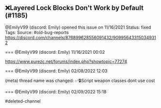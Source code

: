 ## ❌Layered Lock Blocks Don't Work by Default (#1185)
@EmilyV99 (discord: Emily) opened this issue on 11/16/2021
Status: fixed
Tags: 
Source: #old-bug-reports https://discord.com/channels/876899628556091432/909956433150349312


=== @EmilyV99 (discord: Emily) 11/16/2021 00:02

https://www.purezc.net/forums/index.php?showtopic=77274

=== @EmilyV99 (discord: Emily) 02/08/2022 12:03

(meta) thread name was changed: ✅🔒Script weapon classes dont use cost

=== @EmilyV99 (discord: Emily) 02/09/2022 15:18

#deleted-channel
